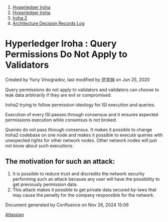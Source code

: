 1. [Hyperledger Iroha](index.html)
2. [Hyperledger Iroha](Hyperledger-Iroha_20873224.html)
3. [Iroha 2](Iroha-2_21012047.html)
4. [Architecture Decision Records Log](Architecture-Decision-Records-Log_21016003.html)

# Hyperledger Iroha : Query Permissions Do Not Apply to Validators

Created by Yuriy Vinogradov, last modified by 武宮誠 on Jun 25, 2020

Query permissions do not apply to validators and validators can choose to leak data arbitrarily if they are evil or compromised.

Iroha2 trying to follow permission ideology for ISI execution and queries.

Execution of every ISI passes through consensus and it ensures expected permissions execution while consensus is not broked.

Queries do not pass through consensus. It makes it possible to change Iroha2 codebase on one node and makes it possible to execute queries with unexpected rights for other network nodes. Other network nodes will just not know about such executions. 

## The motivation for such an attack:

1. It is possible to reduce trust and discredits the network security performing such an attack because any user will have the possibility to get previously permission data.
2. This attack makes it possible to get private data secured by-laws that may cause the penalty for the company responsible for the network.

Document generated by Confluence on Nov 26, 2024 15:06

[Atlassian](http://www.atlassian.com/)
